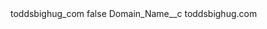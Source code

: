 <?xml version="1.0" encoding="UTF-8"?>
<CustomMetadata xmlns="http://soap.sforce.com/2006/04/metadata" xmlns:xsi="http://www.w3.org/2001/XMLSchema-instance" xmlns:xsd="http://www.w3.org/2001/XMLSchema">
    <label>toddsbighug_com</label>
    <protected>false</protected>
    <values>
        <field>Domain_Name__c</field>
        <value xsi:type="xsd:string">toddsbighug.com</value>
    </values>
</CustomMetadata>
